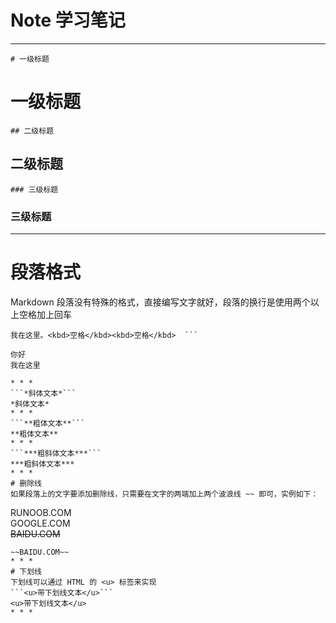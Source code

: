 # Note 学习笔记

* * *
```# 一级标题 ``` 
# 一级标题  
```## 二级标题 ``` 
## 二级标题
```### 三级标题 ``` 
### 三级标题  

* * *
# 段落格式
Markdown 段落没有特殊的格式，直接编写文字就好，段落的换行是使用两个以上空格加上回车  
```你好<kbd>空格</kbd><kbd>空格</kbd>  
我在这里。<kbd>空格</kbd><kbd>空格</kbd>  ```

你好  
我在这里  

* * *
```*斜体文本*```
*斜体文本*  
* * *
```**粗体文本**``` 
**粗体文本**
* * *
```***粗斜体文本***```
***粗斜体文本***
* * *
# 删除线
如果段落上的文字要添加删除线，只需要在文字的两端加上两个波浪线 ~~ 即可，实例如下：  
```
RUNOOB.COM  
GOOGLE.COM  
~~BAIDU.COM~~  
```
~~BAIDU.COM~~
* * *
# 下划线
下划线可以通过 HTML 的 <u> 标签来实现  
```<u>带下划线文本</u>```  
<u>带下划线文本</u>
* * *